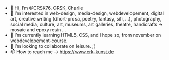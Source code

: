 - 👋 Hi, I’m @CRSK76, CRSK, Charlie
- 👀 I’m interested in web-design, media-design, webdevelopement, digital art, creative writing (dhort-prosa, poetry, fantasy, sifi, ...), photography, social media, culture, art, museums, art galleries, theatre, handicrafts -> mosaic and epoxy resin ...
- 🌱 I’m currently learning HTML5, CSS, and I hope so, from november on webdevelopement-course.
- 💞️ I’m looking to collaborate on leisure. ;)
- 📫 How to reach me -> https://www.crk-kunst.de

<!---
CRSK76/CRSK76 is a ✨ special ✨ repository because its `README.md` (this file) appears on your GitHub profile.
You can click the Preview link to take a look at your changes.
--->
